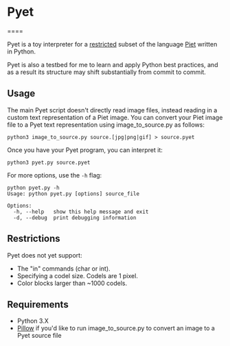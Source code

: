 # Pyet
====

Pyet is a toy interpreter for a [restricted](#restrictions) subset of the language [Piet](http://www.dangermouse.net/esoteric/piet.html) written in Python.

Pyet is also a testbed for me to learn and apply Python best practices, and as a result its structure may shift substantially from commit to commit.

## Usage

The main Pyet script doesn't directly read image files, instead reading in a custom text representation of a Piet image. You can convert your Piet image file to a Pyet text representation using image_to_source.py as follows:
```
python3 image_to_source.py source.[jpg|png|gif] > source.pyet
```
Once you have your Pyet program, you can interpret it:
```
python3 pyet.py source.pyet
```

For more options, use the `-h` flag:
```
python pyet.py -h
Usage: python pyet.py [options] source_file

Options:
  -h, --help   show this help message and exit
  -d, --debug  print debugging information
```
## Restrictions

Pyet does not yet support:
* The "in" commands (char or int).
* Specifying a codel size. Codels are 1 pixel.
* Color blocks larger than ~1000 codels.

## Requirements

* Python 3.X
* [Pillow](http://pillow.readthedocs.org/) if you'd like to run image_to_source.py to convert an image to a Pyet source file
